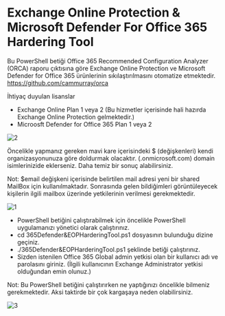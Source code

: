 # Exchange Online Protection &amp; Microsoft Defender For Office 365 Hardering Tool
Bu PowerShell betiği Office 365 Recommended Configuration Analyzer (ORCA) raporu çıktısına göre Exchange Online Protection ve Microsoft Defender for Office 365 ürünlerinin sıkılaştırılmasını otomatize etmektedir.
https://github.com/cammurray/orca

İhtiyaç duyulan lisanslar
- Exchange Online Plan 1 veya 2 (Bu hizmetler içerisinde hali hazırda Exchange Online Protection gelmektedir.)
- Microosft Defender for Office 365 Plan 1 veya 2

![2](https://user-images.githubusercontent.com/53214224/161149367-f074665d-63cc-4ae0-8ee9-47bb1249bd65.png)

Öncelikle yapmanız gereken mavi kare içerisindeki $ (değişkenleri) kendi organizasyonunuza göre doldurmak olacaktır. (.onmicrosoft.com) domain isimlerinizide eklerseniz. Daha temiz bir sonuç alabilirsiniz.

Not: $email değişkeni içerisinde belirtilen mail adresi yeni bir shared MailBox için kullanılmaktadır. Sonrasında gelen bildiğimleri görüntüleyecek kişilerin ilgili mailbox üzerinde yetkilerinin verilmesi gerekmektedir.

![1](https://user-images.githubusercontent.com/53214224/161149465-986a5fad-dfaf-4dda-bccf-62a38f39a4fb.png)

- PowerShell betiğini çalıştırabilmek için öncelikle PowerShell uygulamanızı yönetici olarak çalıştırınız.
- cd 365Defender&EOPHarderingTool.ps1 dosyasının bulunduğu dizine geçiniz.
- ./365Defender&EOPHarderingTool.ps1 şeklinde betiği çalıştırınız.
- Sizden istenilen Office 365 Global admin yetkisi olan bir kullanıcı adı ve parolasını giriniz. (İlgili kullanıcının Exchange Administrator yetkisi olduğundan emin olunuz.)

Not: Bu PowerShell betiğini çalıştırırken ne yaptığınızı öncelikle bilmeniz gerekmektedir. Aksi taktirde bir çok kargaşaya neden olabilirsiniz.

![3](https://user-images.githubusercontent.com/53214224/161203038-08bdffd8-2a90-41f0-8faa-50a318d49233.png)
